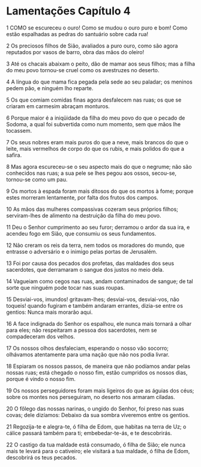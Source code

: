 # Lamentações Capítulo 4

1	COMO se escureceu o ouro! Como se mudou o ouro puro e bom! Como estão espalhadas as pedras do santuário sobre cada rua!

2	Os preciosos filhos de Sião, avaliados a puro ouro, como são agora reputados por vasos de barro, obra das mãos do oleiro!

3	Até os chacais abaixam o peito, dão de mamar aos seus filhos; mas a filha do meu povo tornou-se cruel como os avestruzes no deserto.

4	A língua do que mama fica pegada pela sede ao seu paladar; os meninos pedem pão, e ninguém lho reparte.

5	Os que comiam comidas finas agora desfalecem nas ruas; os que se criaram em carmesim abraçam monturos.

6	Porque maior é a iniqüidade da filha do meu povo do que o pecado de Sodoma, a qual foi subvertida como num momento, sem que mãos lhe tocassem.

7	Os seus nobres eram mais puros do que a neve, mais brancos do que o leite, mais vermelhos de corpo do que os rubis, e mais polidos do que a safira.

8	Mas agora escureceu-se o seu aspecto mais do que o negrume; não são conhecidos nas ruas; a sua pele se lhes pegou aos ossos, secou-se, tornou-se como um pau.

9	Os mortos à espada foram mais ditosos do que os mortos à fome; porque estes morreram lentamente, por falta dos frutos dos campos.

10	As mãos das mulheres compassivas cozeram seus próprios filhos; serviram-lhes de alimento na destruição da filha do meu povo.

11	Deu o Senhor cumprimento ao seu furor; derramou o ardor da sua ira, e acendeu fogo em Sião, que consumiu os seus fundamentos.

12	Não creram os reis da terra, nem todos os moradores do mundo, que entrasse o adversário e o inimigo pelas portas de Jerusalém.

13	Foi por causa dos pecados dos profetas, das maldades dos seus sacerdotes, que derramaram o sangue dos justos no meio dela.

14	Vagueiam como cegos nas ruas, andam contaminados de sangue; de tal sorte que ninguém pode tocar nas suas roupas.

15	Desviai-vos, imundos! gritavam-lhes; desviai-vos, desviai-vos, não toqueis! quando fugiram e também andaram errantes, dizia-se entre os gentios: Nunca mais morarão aqui.

16	A face indignada do Senhor os espalhou, ele nunca mais tornará a olhar para eles; não respeitaram a pessoa dos sacerdotes, nem se compadeceram dos velhos.

17	Os nossos olhos desfaleciam, esperando o nosso vão socorro; olhávamos atentamente para uma nação que não nos podia livrar.

18	Espiaram os nossos passos, de maneira que não podíamos andar pelas nossas ruas; está chegado o nosso fim, estão cumpridos os nossos dias, porque é vindo o nosso fim.

19	Os nossos perseguidores foram mais ligeiros do que as águias dos céus; sobre os montes nos perseguiram, no deserto nos armaram ciladas.

20	O fôlego das nossas narinas, o ungido do Senhor, foi preso nas suas covas; dele dizíamos: Debaixo da sua sombra viveremos entre os gentios.

21	Regozija-te e alegra-te, ó filha de Edom, que habitas na terra de Uz; o cálice passará também para ti; embebedar-te-ás, e te descobrirás.

22	O castigo da tua maldade está consumado, ó filha de Sião; ele nunca mais te levará para o cativeiro; ele visitará a tua maldade, ó filha de Edom, descobrirá os teus pecados.

